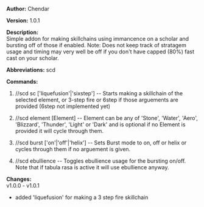 **Author:** Chendar  

**Version:** 1.0.1 

**Description:**  
Simple addon for making skillchains using immancence on a scholar and bursting off of those if enabled. 
Note: Does not keep track of stratagem usage and timing may very well be off if you don't have capped (80%) fast cast on your scholar.

**Abbreviations:** scd

**Commands:**
 1. //scd sc ['liquefusion'|'sixstep']	 -- Starts making a skillchain of the selected element, or 3-step fire or 6step if those arguements are provided 
											(6step not implemented yet)
											
 2. //scd element [Element]				 -- Element can be any of 'Stone', 'Water', 'Aero', 'Blizzard', 'Thunder', 'Light' or 'Dark' and is optional
											if no Element is provided it will cycle through them.
											
 3. //scd burst ['on'|'off'|'helix']  	 -- Sets Burst mode to on, off or helix or cycles through them if no arguement is given.
 
 4. //scd ebullience 					 -- Toggles ebullience usage for the bursting on/off. Note that if tabula rasa is active it will use ebullience anyway.

**Changes:**  
v1.0.0 - v1.0.1
 * added 'liquefusion' for making a 3 step fire skillchain
        